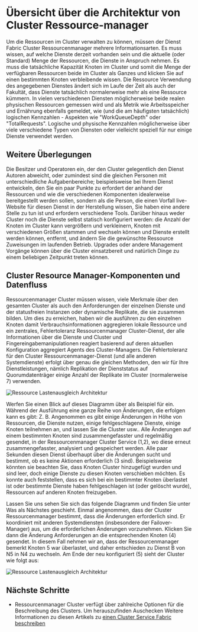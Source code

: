 <properties
   pageTitle="Ressourcenmanager Architektur | Microsoft Azure"
   description="Architektur Übersicht der Dienst Fabric Cluster Ressourcenmanager."
   services="service-fabric"
   documentationCenter=".net"
   authors="masnider"
   manager="timlt"
   editor=""/>

<tags
   ms.service="Service-Fabric"
   ms.devlang="dotnet"
   ms.topic="article"
   ms.tgt_pltfrm="NA"
   ms.workload="NA"
   ms.date="08/19/2016"
   ms.author="masnider"/>

# <a name="cluster-resource-manager-architecture-overview"></a>Übersicht über die Architektur von Cluster Ressource-manager
Um die Ressourcen im Cluster verwalten zu können, müssen der Dienst Fabric Cluster Ressourcenmanager mehrere Informationsarten. Es muss wissen, auf welche Dienste derzeit vorhanden sein und die aktuelle (oder Standard) Menge der Ressourcen, die Dienste in Anspruch nehmen. Es muss die tatsächliche Kapazität Knoten im Cluster und somit die Menge der verfügbaren Ressourcen beide im Cluster als Ganzes und klicken Sie auf einen bestimmten Knoten verbleibende wissen. Die Ressource Verwendung des angegebenen Dienstes ändert sich im Laufe der Zeit als auch der Fakultät, dass Dienste tatsächlich normalerweise mehr als eine Ressource kümmern. In vielen verschiedenen Diensten möglicherweise beide realen physischen Ressourcen gemessen wird und als Metrik wie Arbeitsspeicher und Ernährung ebenfalls gemeldet, wie (und die am häufigsten tatsächlich) logischen Kennzahlen - Aspekten wie "WorkQueueDepth" oder "TotalRequests". Logische und physische Kennzahlen möglicherweise über viele verschiedene Typen von Diensten oder vielleicht speziell für nur einige Dienste verwendet werden.

## <a name="other-considerations"></a>Weitere Überlegungen
Die Besitzer und Operatoren ein, der den Cluster gelegentlich den Dienst Autoren abweicht, oder zumindest sind die gleichen Personen mit unterschiedliche Aufgabenbereiche; beispielsweise bei Ihrem Dienst entwickeln, den Sie ein paar Punkte zu erfordert der anhand der Ressourcen und wie die verschiedenen Komponenten idealerweise bereitgestellt werden sollen, sondern als die Person, die einen Vorfall live-Website für diesen Dienst in der Herstellung wissen, Sie haben eine andere Stelle zu tun ist und erfordern verschiedene Tools. Darüber hinaus weder Cluster noch die Dienste selbst statisch konfiguriert werden: die Anzahl der Knoten im Cluster kann vergrößern und verkleinern, Knoten mit verschiedenen Größen stammen und wechseln können und Dienste erstellt werden können, entfernt, und ändern Sie die gewünschte Ressource Zuweisungen im laufenden Betrieb. Upgrades oder andere Management Vorgänge können über die Cluster einsatzbereit und natürlich Dinge zu einem beliebigen Zeitpunkt treten können.

## <a name="cluster-resource-manager-components-and-data-flow"></a>Cluster Resource Manager-Komponenten und Datenfluss
Ressourcenmanager Cluster müssen wissen, viele Merkmale über den gesamten Cluster als auch den Anforderungen der einzelnen Dienste und der statusfreien Instanzen oder dynamische Replikate, die sie zusammen bilden. Um dies zu erreichen, haben wir die ausführen zu den einzelnen Knoten damit Verbrauchsinformationen aggregieren lokale Ressource und ein zentrales, Fehlertoleranz Ressourcenmanager Cluster-Dienst, der alle Informationen über die Dienste und Cluster und Fingereingabemanipulationen reagiert basierend auf deren aktuellen Konfiguration aggregiert Agents des Cluster-Managers. Die Fehlertoleranz für den Cluster Ressourcenmanager-Dienst (und alle anderen Systemdienste) erfolgt über genau die gleichen Methoden, den wir für Ihre Dienstleistungen, nämlich Replikation der Dienststatus auf Quorumdatenträger einige Anzahl der Replikate im Cluster (normalerweise 7) verwenden.

![Ressource Lastenausgleich Architektur][Image1]

Werfen Sie einen Blick auf dieses Diagramm über als Beispiel für ein. Während der Ausführung eine ganze Reihe von Änderungen, die erfolgen kann es gibt: Z. B. Angenommen es gibt einige Änderungen in Höhe von Ressourcen, die Dienste nutzen, einige fehlgeschlagene Dienste, einige Knoten teilnehmen an, und lassen Sie die Cluster usw.. Alle Änderungen auf einem bestimmten Knoten sind zusammengefasster und regelmäßig gesendet, in der Ressourcenmanager Cluster Service (1,2), wo diese erneut zusammengefasster, analysiert und gespeichert werden. Alle paar Sekunden diesen Dienst überhaupt über die Änderungen sucht und bestimmt, ob es keine Aktionen erforderlich (3 sind). Beispielsweise könnten sie beachten Sie, dass Knoten Cluster hinzugefügt wurden und sind leer, doch einige Dienste zu diesen Knoten verschieben möchten. Es konnte auch feststellen, dass es sich bei ein bestimmter Knoten überlastet ist oder bestimmte Dienste haben fehlgeschlagen ist (oder gelöscht wurde), Ressourcen auf anderen Knoten freizugeben.

Lassen Sie uns sehen Sie sich das folgende Diagramm und finden Sie unter Was als Nächstes geschieht. Einmal angenommen, dass der Cluster Ressourcenmanager bestimmt, dass die Änderungen erforderlich sind. Er koordiniert mit anderen Systemdiensten (insbesondere der Failover-Manager) aus, um die erforderlichen Änderungen vorzunehmen. Klicken Sie dann die Änderung Anforderungen an die entsprechenden Knoten (4) gesendet. In diesem Fall nehmen wir an, dass der Ressourcenmanager bemerkt Knoten 5 war überlastet, und daher entschieden zu Dienst B von N5 in N4 zu wechseln. Am Ende der neu konfiguriert (5) sieht der Cluster wie folgt aus:

![Ressource Lastenausgleich Architektur][Image2]

## <a name="next-steps"></a>Nächste Schritte
- Ressourcenmanager Cluster verfügt über zahlreiche Optionen für die Beschreibung des Clusters. Um herauszufinden Auschecken Weitere Informationen zu diesen Artikels zu [einen Cluster Service Fabric beschreiben](service-fabric-cluster-resource-manager-cluster-description.md)

[Image1]:./media/service-fabric-cluster-resource-manager-architecture/Service-Fabric-Resource-Manager-Architecture-Activity-1.png
[Image2]:./media/service-fabric-cluster-resource-manager-architecture/Service-Fabric-Resource-Manager-Architecture-Activity-2.png
